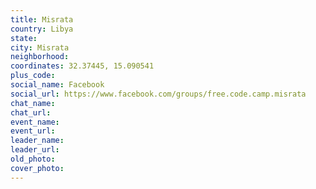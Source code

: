 ```yaml
---
title: Misrata
country: Libya
state: 
city: Misrata
neighborhood: 
coordinates: 32.37445, 15.090541
plus_code:
social_name: Facebook
social_url: https://www.facebook.com/groups/free.code.camp.misrata
chat_name:
chat_url:
event_name:
event_url:
leader_name:
leader_url:
old_photo: 
cover_photo:
---
```


